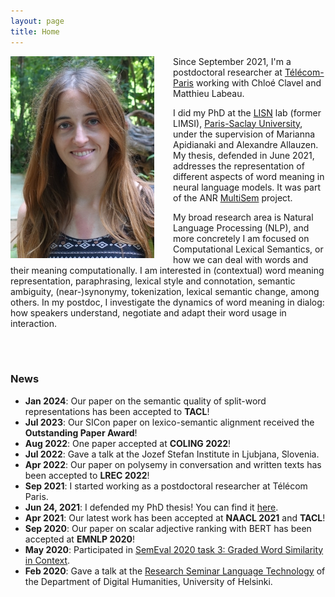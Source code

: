 ```yaml
---
layout: page
title: Home
---
```



<img align="left" style="padding-right: 30px" src="pic_mx.jpg">

Since September 2021, I'm a postdoctoral researcher at [Télécom-Paris](https://www.telecom-paris.fr/) working with Chloé Clavel and Matthieu Labeau.

I did my PhD at the [LISN](https://www.lisn.upsaclay.fr/) lab (former LIMSI), [Paris-Saclay University](https://www.universite-paris-saclay.fr/en), under the supervision of Marianna Apidianaki and Alexandre Allauzen.
My thesis, defended in June 2021, addresses the representation of different aspects of word meaning in neural language models. It was part of the ANR [MultiSem](https://sites.google.com/view/multisem/home) project.

My broad research area is Natural Language Processing (NLP), and more concretely I am focused on Computational Lexical Semantics, or how we can deal with words and their meaning computationally. I am interested in (contextual) word meaning representation, paraphrasing, lexical style and connotation, semantic ambiguity, (near-)synonymy, tokenization, lexical semantic change, among others. In my postdoc, I investigate the dynamics of word meaning in dialog: how speakers understand, negotiate and adapt their word usage in interaction.

<br>
<br>


### News

* **Jan 2024**: Our paper on the semantic quality of split-word representations has been accepted to **TACL**!
* **Jul 2023**: Our SICon paper on lexico-semantic alignment received the **Outstanding Paper Award**!
* **Aug 2022**: One paper accepted at **COLING 2022**! 
* **Jul 2022**: Gave a talk at the Jozef Stefan Institute in Ljubjana, Slovenia.
* **Apr 2022**: Our paper on polysemy in conversation and written texts has been accepted to **LREC 2022**!
* **Sep 2021**: I started working as a postdoctoral researcher at Télécom Paris.
* **Jun 24, 2021**: I defended my PhD thesis! You can find it [here](https://tel.archives-ouvertes.fr/tel-03341706/document).
* **Apr 2021**: Our latest work has been accepted at **NAACL 2021** and **TACL**! 
* **Sep 2020**: Our paper on scalar adjective ranking with BERT has been accepted at **EMNLP 2020**!
* **May 2020**: Participated in [SemEval 2020 task 3: Graded Word Similarity in Context](https://competitions.codalab.org/competitions/20905).
* **Feb 2020**: Gave a talk at the [Research Seminar Language Technology](https://blogs.helsinki.fi/language-technology/research-seminar/) of the Department of Digital Humanities, University of Helsinki.
